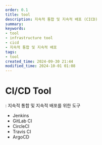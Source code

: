 ```yaml
---
order: 0.1
title: tool
description: 지속적 통합 및 지속적 배포 (CICD)
summary:
keywords:
- tool
- infrastructure tool
- cicd
- 지속적 통합 및 지속적 배포
tags:
- tool
created_time: 2024-09-30 21:44
modified_time: 2024-10-01 01:08
---
```


# CI/CD Tool
: 지속적 통합 및 지속적 배포를 위한 도구

- Jenkins
- GitLab CI
- CircleCI
- Travis CI
- ArgoCD
